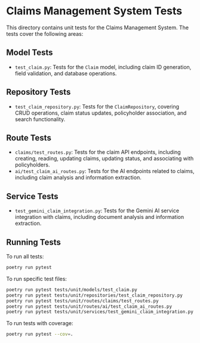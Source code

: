 # Claims Management System Tests

This directory contains unit tests for the Claims Management System. The tests cover the following areas:

## Model Tests

- `test_claim.py`: Tests for the `Claim` model, including claim ID generation, field validation, and database operations.

## Repository Tests

- `test_claim_repository.py`: Tests for the `ClaimRepository`, covering CRUD operations, claim status updates, policyholder association, and search functionality.

## Route Tests

- `claims/test_routes.py`: Tests for the claim API endpoints, including creating, reading, updating claims, updating status, and associating with policyholders.
- `ai/test_claim_ai_routes.py`: Tests for the AI endpoints related to claims, including claim analysis and information extraction.

## Service Tests

- `test_gemini_claim_integration.py`: Tests for the Gemini AI service integration with claims, including document analysis and information extraction.

## Running Tests

To run all tests:

```bash
poetry run pytest
```

To run specific test files:

```bash
poetry run pytest tests/unit/models/test_claim.py
poetry run pytest tests/unit/repositories/test_claim_repository.py
poetry run pytest tests/unit/routes/claims/test_routes.py
poetry run pytest tests/unit/routes/ai/test_claim_ai_routes.py
poetry run pytest tests/unit/services/test_gemini_claim_integration.py
```

To run tests with coverage:

```bash
poetry run pytest --cov=.
```